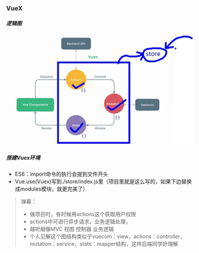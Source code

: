 ### VueX
##### 逻辑图
![](.notes_images/5db59cdc.png)

##### 搭建Vuex环境
- ES6：import命令的执行会提到文件开头
- Vue.use(Vuex)写到./store/index.js里（项目里就是这么写的，如果下边替换成modules模块，就更完美了）


> 弹幕：
> - 做项目时，有时候用actions这个获取用户权限
> - actions中可进行异步请求，业务逻辑处理，
> - 越听越像MVC 视图  控制器 业务逻辑
> - 个人见解这个图结构类似于vuecom：view，actions：controller，mutation：service，state：mapper结构，这样后端同学好理解
